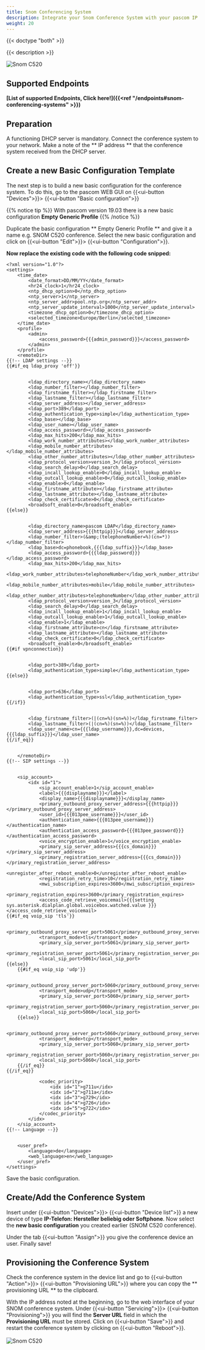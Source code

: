 ```yaml
---
title: Snom Conferencing System
description: Integrate your Snom Conference System with your pascom IP PBX solution.
weight: 20
---
```



{{< doctype "both"  >}}

{{< description >}}

![Snom C520](snom_c520.jpg?width=60%)

## Supported Endpoints

**[List of supported Endpoints, Click here!]({{<ref "/endpoints#snom-conferencing-systems" >}})**

## Preparation

A functioning DHCP server is mandatory. Connect the conference system to your network. Make a note of 
the ** IP address ** that the conference system received from the DHCP server.

## Create a new Basic Configuration Template

The next step is to build a new basic configuration for the conference system. To do this, go to the pascom WEB GUI on {{<ui-button "Devices">}}> {{<ui-button "Basic configuration">}}

{{% notice tip %}}
With pascom version 19.03 there is a new basic configuration **Empty Generic Profile**
{{% /notice %}}

Duplicate the basic configuration ** Empty Generic Profile ** and give it a name e.g. SNOM C520 conference. Select the new basic configuration and click on
{{<ui-button "Edit">}}> {{<ui-button "Configuration">}}.

**Now replace the existing code with the following code snipped:**
```
<?xml version="1.0"?>
<settings>
	<time_date>
		<date_format>DD/MM/YY</date_format>
		<hr24_clock>1</hr24_clock>
		<ntp_dhcp_option>0</ntp_dhcp_option>
		<ntp_server>1</ntp_server>
		<ntp_server_addr>pool.ntp.org</ntp_server_addr>
		<ntp_server_update_interval>1000</ntp_server_update_interval>
		<timezone_dhcp_option>0</timezone_dhcp_option>
		<selected_timezone>Europe/Berlin</selected_timezone>
	</time_date>
	<profile>
		<admin>
			<access_password>{{{admin_password}}}</access_password>
		</admin>
	</profile>
	<remoteDir>
{{!-- LDAP settings --}}
{{#if_eq ldap_proxy 'off'}}

		
		<ldap_directory_name></ldap_directory_name>
		<ldap_number_filter></ldap_number_filter>
		<ldap_firstname_filter></ldap_firstname_filter>
		<ldap_lastname_filter></ldap_lastname_filter>
		<ldap_server_address></ldap_server_address>
		<ldap_port>389</ldap_port>
		<ldap_authentication_type>simple</ldap_authentication_type>
		<ldap_base></ldap_base>
		<ldap_user_name></ldap_user_name>
		<ldap_access_password></ldap_access_password>
		<ldap_max_hits>200</ldap_max_hits>
		<ldap_work_number_attributes></ldap_work_number_attributes>
		<ldap_mobile_number_attributes></ldap_mobile_number_attributes>
		<ldap_other_number_attributes></ldap_other_number_attributes>
		<ldap_protocol_version>version_3</ldap_protocol_version>
		<ldap_search_delay>0</ldap_search_delay>
		<ldap_incall_lookup_enable>0</ldap_incall_lookup_enable>
		<ldap_outcall_lookup_enable>0</ldap_outcall_lookup_enable>
		<ldap_enable>0</ldap_enable>
		<ldap_firstname_attribute></ldap_firstname_attribute>
		<ldap_lastname_attribute></ldap_lastname_attribute>
		<ldap_check_certificate>0</ldap_check_certificate>
		<broadsoft_enable>0</broadsoft_enable>
{{else}}

		
		<ldap_directory_name>pascom LDAP</ldap_directory_name>
		<ldap_server_address>{{{httpip}}}</ldap_server_address>
		<ldap_number_filter>(&amp;(telephoneNumber=%)(cn=*))</ldap_number_filter>
		<ldap_base>dc=phonebook,{{{ldap_suffix}}}</ldap_base>
		<ldap_access_password>{{{ldap_password}}}</ldap_access_password>
		<ldap_max_hits>200</ldap_max_hits>
		<ldap_work_number_attributes>telephoneNumber</ldap_work_number_attributes>
		<ldap_mobile_number_attributes>mobile</ldap_mobile_number_attributes>
		<ldap_other_number_attributes>telephoneNumber</ldap_other_number_attributes>
		<ldap_protocol_version>version_3</ldap_protocol_version>
		<ldap_search_delay>0</ldap_search_delay>
		<ldap_incall_lookup_enable>1</ldap_incall_lookup_enable>
		<ldap_outcall_lookup_enable>1</ldap_outcall_lookup_enable>
		<ldap_enable>1</ldap_enable>
		<ldap_firstname_attribute>cn</ldap_firstname_attribute>
		<ldap_lastname_attribute></ldap_lastname_attribute>
		<ldap_check_certificate>0</ldap_check_certificate>
		<broadsoft_enable>0</broadsoft_enable>
{{#if vpnconnection}}

		
		<ldap_port>389</ldap_port>
		<ldap_authentication_type>simple</ldap_authentication_type>
{{else}}

		
		<ldap_port>636</ldap_port>
		<ldap_authentication_type>ssl</ldap_authentication_type>
{{/if}}

		
		<ldap_firstname_filter>(|(cn=%)(sn=%))</ldap_firstname_filter>
		<ldap_lastname_filter>(|(cn=%)(sn=%))</ldap_lastname_filter>
		<ldap_user_name>cn={{{ldap_username}}},dc=devices,{{{ldap_suffix}}}</ldap_user_name>
{{/if_eq}}

	
	</remoteDir>
{{!-- SIP settings --}}

	
	<sip_account>
		<idx id="1">
			<sip_account_enable>1</sip_account_enable>
			<label>{{{displayname}}}</label>
			<display_name>{{{displayname}}}</display_name>
			<primary_outbound_proxy_server_address>{{{httpip}}}</primary_outbound_proxy_server_address>
			<user_id>{{{013pee_username}}}</user_id>
			<authentication_name>{{{013pee_username}}}</authentication_name>
			<authentication_access_password>{{{013pee_password}}}</authentication_access_password>
			<voice_encryption_enable>1</voice_encryption_enable>
			<primary_sip_server_address>{{{cs_domain}}}</primary_sip_server_address>
			<primary_registration_server_address>{{{cs_domain}}}</primary_registration_server_address>
			<unregister_after_reboot_enable>0</unregister_after_reboot_enable>
			<registration_retry_time>10</registration_retry_time>
			<mwi_subscription_expires>3600</mwi_subscription_expires>
			<primary_registration_expires>3600</primary_registration_expires>
			<access_code_retrieve_voicemail>{{{setting sys.asterisk.dialplan.global.voicebox.watched.value }}}</access_code_retrieve_voicemail>
{{#if_eq voip_sip 'tls'}}
            
			<primary_outbound_proxy_server_port>5061</primary_outbound_proxy_server_port>
			<transport_mode>tls</transport_mode>
			<primary_sip_server_port>5061</primary_sip_server_port>
			<primary_registration_server_port>5061</primary_registration_server_port>
			<local_sip_port>5061</local_sip_port>
{{else}}
    {{#if_eq voip_sip 'udp'}}
            
			<primary_outbound_proxy_server_port>5060</primary_outbound_proxy_server_port>
			<transport_mode>udp</transport_mode>
			<primary_sip_server_port>5060</primary_sip_server_port>
			<primary_registration_server_port>5060</primary_registration_server_port>
			<local_sip_port>5060</local_sip_port>
    {{else}}
             
			<primary_outbound_proxy_server_port>5060</primary_outbound_proxy_server_port>
			<transport_mode>tcp</transport_mode>
			<primary_sip_server_port>5060</primary_sip_server_port>
			<primary_registration_server_port>5060</primary_registration_server_port>
			<local_sip_port>5060</local_sip_port>
    {{/if_eq}}
{{/if_eq}}
			
			<codec_priority>
				<idx id="1">g711u</idx>
				<idx id="2">g711a</idx>
				<idx id="3">g729</idx>
				<idx id="4">g726</idx>
				<idx id="5">g722</idx>
			</codec_priority>
		</idx>
	</sip_account>
{{!-- Language --}}

	
	<user_pref>
		<language>de</language>
		<web_language>en</web_language>
	</user_pref>
</settings>
```

Save the basic configuration.

## Create/Add the Conference System

Insert under {{<ui-button "Devices">}}> {{<ui-button "Device list">}}
 a new device of type **IP-Telefon: Hersteller beliebig oder Softphone**. Now select the **new basic configuration** you created earlier (SNOM C520 conference).

Under the tab {{<ui-button "Assign">}} you give the conference device an user. Finally save!

## Provisioning the Conference System

Check the conference system in the device list and go to {{<ui-button "Action">}}> {{<ui-button "Provisioning URL">}} where you can
copy the ** provisioning URL ** to the clipboard.

With the IP address noted at the beginning, go to the web interface of your SNOM conference system. Under {{<ui-button "Servicing">}}> {{<ui-button "Provisioning">}}
you will find the **Server URL** field in which the **Provisioning URL** must be stored. Click on {{<ui-button "Save">}} and restart the conference system by clicking on {{<ui-button "Reboot">}}.
<br />
<br />
![Snom C520](SNOM_GUI.PNG?width=80%)